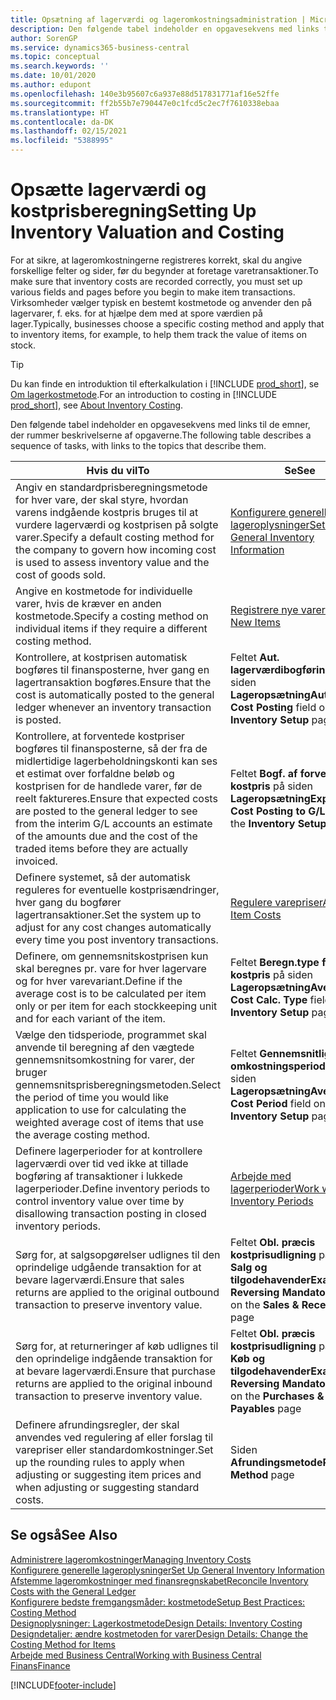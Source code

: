 ```yaml
---
title: Opsætning af lagerværdi og lageromkostningsadministration | Microsoft Docs
description: Den følgende tabel indeholder en opgavesekvens med links til de emner, der rummer beskrivelserne af opgaverne.
author: SorenGP
ms.service: dynamics365-business-central
ms.topic: conceptual
ms.search.keywords: ''
ms.date: 10/01/2020
ms.author: edupont
ms.openlocfilehash: 140e3b95607c6a937e88d517831771af16e52ffe
ms.sourcegitcommit: ff2b55b7e790447e0c1fcd5c2ec7f7610338ebaa
ms.translationtype: HT
ms.contentlocale: da-DK
ms.lasthandoff: 02/15/2021
ms.locfileid: "5388995"
---
```

# <a name="setting-up-inventory-valuation-and-costing"></a><span data-ttu-id="e594c-103">Opsætte lagerværdi og kostprisberegning</span><span class="sxs-lookup"><span data-stu-id="e594c-103">Setting Up Inventory Valuation and Costing</span></span>

<span data-ttu-id="e594c-104">For at sikre, at lageromkostningerne registreres korrekt, skal du angive forskellige felter og sider, før du begynder at foretage varetransaktioner.</span><span class="sxs-lookup"><span data-stu-id="e594c-104">To make sure that inventory costs are recorded correctly, you must set up various fields and pages before you begin to make item transactions.</span></span> <span data-ttu-id="e594c-105">Virksomheder vælger typisk en bestemt kostmetode og anvender den på lagervarer, f. eks. for at hjælpe dem med at spore værdien på lager.</span><span class="sxs-lookup"><span data-stu-id="e594c-105">Typically, businesses choose a specific costing method and apply that to inventory items, for example, to help them track the value of items on stock.</span></span>  

> [!TIP]
> <span data-ttu-id="e594c-106">Du kan finde en introduktion til efterkalkulation i [!INCLUDE [prod_short](includes/prod_short.md)], se [Om lagerkostmetode](finance-learn-about-costing.md).</span><span class="sxs-lookup"><span data-stu-id="e594c-106">For an introduction to costing in [!INCLUDE [prod_short](includes/prod_short.md)], see [About Inventory Costing](finance-learn-about-costing.md).</span></span>

<span data-ttu-id="e594c-107">Den følgende tabel indeholder en opgavesekvens med links til de emner, der rummer beskrivelserne af opgaverne.</span><span class="sxs-lookup"><span data-stu-id="e594c-107">The following table describes a sequence of tasks, with links to the topics that describe them.</span></span>

|<span data-ttu-id="e594c-108">**Hvis du vil**</span><span class="sxs-lookup"><span data-stu-id="e594c-108">**To**</span></span>|<span data-ttu-id="e594c-109">**Se**</span><span class="sxs-lookup"><span data-stu-id="e594c-109">**See**</span></span>|  
|------------|-------------|
|<span data-ttu-id="e594c-110">Angiv en standardprisberegningsmetode for hver vare, der skal styre, hvordan varens indgående kostpris bruges til at vurdere lagerværdi og kostprisen på solgte varer.</span><span class="sxs-lookup"><span data-stu-id="e594c-110">Specify a default costing method for the company to govern how incoming cost is used to assess inventory value and the cost of goods sold.</span></span>|[<span data-ttu-id="e594c-111">Konfigurere generelle lageroplysninger</span><span class="sxs-lookup"><span data-stu-id="e594c-111">Set Up General Inventory Information</span></span>](inventory-how-setup-general.md)|  
|<span data-ttu-id="e594c-112">Angive en kostmetode for individuelle varer, hvis de kræver en anden kostmetode.</span><span class="sxs-lookup"><span data-stu-id="e594c-112">Specify a costing method on individual items if they require a different costing method.</span></span>|[<span data-ttu-id="e594c-113">Registrere nye varer</span><span class="sxs-lookup"><span data-stu-id="e594c-113">Register New Items</span></span>](inventory-how-register-new-items.md)|  
|<span data-ttu-id="e594c-114">Kontrollere, at kostprisen automatisk bogføres til finansposterne, hver gang en lagertransaktion bogføres.</span><span class="sxs-lookup"><span data-stu-id="e594c-114">Ensure that the cost is automatically posted to the general ledger whenever an inventory transaction is posted.</span></span>|<span data-ttu-id="e594c-115">Feltet **Aut. lagerværdibogføring** på siden **Lageropsætning**</span><span class="sxs-lookup"><span data-stu-id="e594c-115">**Automatic Cost Posting** field on the **Inventory Setup** page</span></span>|  
|<span data-ttu-id="e594c-116">Kontrollere, at forventede kostpriser bogføres til finansposterne, så der fra de midlertidige lagerbeholdningskonti kan ses et estimat over forfaldne beløb og kostprisen for de handlede varer, før de reelt faktureres.</span><span class="sxs-lookup"><span data-stu-id="e594c-116">Ensure that expected costs are posted to the general ledger to see from the interim G/L accounts an estimate of the amounts due and the cost of the traded items before they are actually invoiced.</span></span>|<span data-ttu-id="e594c-117">Feltet **Bogf. af forventet kostpris** på siden **Lageropsætning**</span><span class="sxs-lookup"><span data-stu-id="e594c-117">**Expected Cost Posting to G/L** field on the **Inventory Setup** page</span></span>|  
|<span data-ttu-id="e594c-118">Definere systemet, så der automatisk reguleres for eventuelle kostprisændringer, hver gang du bogfører lagertransaktioner.</span><span class="sxs-lookup"><span data-stu-id="e594c-118">Set the system up to adjust for any cost changes automatically every time you post inventory transactions.</span></span>|[<span data-ttu-id="e594c-119">Regulere varepriser</span><span class="sxs-lookup"><span data-stu-id="e594c-119">Adjust Item Costs</span></span>](inventory-how-adjust-item-costs.md)|  
|<span data-ttu-id="e594c-120">Definere, om gennemsnitskostprisen kun skal beregnes pr. vare for hver lagervare og for hver varevariant.</span><span class="sxs-lookup"><span data-stu-id="e594c-120">Define if the average cost is to be calculated per item only or per item for each stockkeeping unit and for each variant of the item.</span></span>|<span data-ttu-id="e594c-121">Feltet **Beregn.type for gnsn. kostpris** på siden **Lageropsætning**</span><span class="sxs-lookup"><span data-stu-id="e594c-121">**Average Cost Calc. Type** field on the **Inventory Setup** page</span></span>|  
|<span data-ttu-id="e594c-122">Vælge den tidsperiode, programmet skal anvende til beregning af den vægtede gennemsnitsomkostning for varer, der bruger gennemsnitsprisberegningsmetoden.</span><span class="sxs-lookup"><span data-stu-id="e594c-122">Select the period of time you would like application to use for calculating the weighted average cost of items that use the average costing method.</span></span>|<span data-ttu-id="e594c-123">Feltet **Gennemsnitlig omkostningsperiode** på siden **Lageropsætning**</span><span class="sxs-lookup"><span data-stu-id="e594c-123">**Average Cost Period** field on the **Inventory Setup** page</span></span>|  
|<span data-ttu-id="e594c-124">Definere lagerperioder for at kontrollere lagerværdi over tid ved ikke at tillade bogføring af transaktioner i lukkede lagerperioder.</span><span class="sxs-lookup"><span data-stu-id="e594c-124">Define inventory periods to control inventory value over time by disallowing transaction posting in closed inventory periods.</span></span>|[<span data-ttu-id="e594c-125">Arbejde med lagerperioder</span><span class="sxs-lookup"><span data-stu-id="e594c-125">Work with Inventory Periods</span></span>](finance-how-to-work-with-inventory-periods.md)|  
|<span data-ttu-id="e594c-126">Sørg for, at salgsopgørelser udlignes til den oprindelige udgående transaktion for at bevare lagerværdi.</span><span class="sxs-lookup"><span data-stu-id="e594c-126">Ensure that sales returns are applied to the original outbound transaction to preserve inventory value.</span></span>|<span data-ttu-id="e594c-127">Feltet **Obl. præcis kostprisudligning** på siden **Salg og tilgodehavender**</span><span class="sxs-lookup"><span data-stu-id="e594c-127">**Exact Cost Reversing Mandatory** field on the **Sales & Receivables** page</span></span>|  
|<span data-ttu-id="e594c-128">Sørg for, at returneringer af køb udlignes til den oprindelige indgående transaktion for at bevare lagerværdi.</span><span class="sxs-lookup"><span data-stu-id="e594c-128">Ensure that purchase returns are applied to the original inbound transaction to preserve inventory value.</span></span>|<span data-ttu-id="e594c-129">Feltet **Obl. præcis kostprisudligning** på siden **Køb og tilgodehavender**</span><span class="sxs-lookup"><span data-stu-id="e594c-129">**Exact Cost Reversing Mandatory** field on the **Purchases & Payables** page</span></span>|
|<span data-ttu-id="e594c-130">Definere afrundingsregler, der skal anvendes ved regulering af eller forslag til varepriser eller standardomkostninger.</span><span class="sxs-lookup"><span data-stu-id="e594c-130">Set up the rounding rules to apply when adjusting or suggesting item prices and when adjusting or suggesting standard costs.</span></span>|<span data-ttu-id="e594c-131">Siden **Afrundingsmetode**</span><span class="sxs-lookup"><span data-stu-id="e594c-131">**Rounding Method** page</span></span>|  

## <a name="see-also"></a><span data-ttu-id="e594c-132">Se også</span><span class="sxs-lookup"><span data-stu-id="e594c-132">See Also</span></span>

[<span data-ttu-id="e594c-133">Administrere lageromkostninger</span><span class="sxs-lookup"><span data-stu-id="e594c-133">Managing Inventory Costs</span></span>](finance-manage-inventory-costs.md)  
[<span data-ttu-id="e594c-134">Konfigurere generelle lageroplysninger</span><span class="sxs-lookup"><span data-stu-id="e594c-134">Set Up General Inventory Information</span></span>](inventory-how-setup-general.md)  
[<span data-ttu-id="e594c-135">Afstemme lageromkostninger med finansregnskabet</span><span class="sxs-lookup"><span data-stu-id="e594c-135">Reconcile Inventory Costs with the General Ledger</span></span>](finance-how-to-post-inventory-costs-to-the-general-ledger.md)  
[<span data-ttu-id="e594c-136">Konfigurere bedste fremgangsmåder: kostmetode</span><span class="sxs-lookup"><span data-stu-id="e594c-136">Setup Best Practices: Costing Method</span></span>](setup-best-practices-costing-method.md)  
[<span data-ttu-id="e594c-137">Designoplysninger: Lagerkostmetode</span><span class="sxs-lookup"><span data-stu-id="e594c-137">Design Details: Inventory Costing</span></span>](design-details-inventory-costing.md)  
[<span data-ttu-id="e594c-138">Designdetaljer: ændre kostmetoden for varer</span><span class="sxs-lookup"><span data-stu-id="e594c-138">Design Details: Change the Costing Method for Items</span></span>](design-details-changing-costing-methods.md)  
[<span data-ttu-id="e594c-139">Arbejde med Business Central</span><span class="sxs-lookup"><span data-stu-id="e594c-139">Working with Business Central</span></span>](ui-work-product.md)  
[<span data-ttu-id="e594c-140">Finans</span><span class="sxs-lookup"><span data-stu-id="e594c-140">Finance</span></span>](finance.md)  


[!INCLUDE[footer-include](includes/footer-banner.md)]